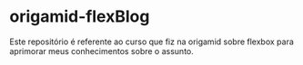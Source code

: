 # origamid-flexBlog
Este repositório é referente ao curso que fiz na origamid sobre flexbox para aprimorar meus conhecimentos sobre o assunto.
